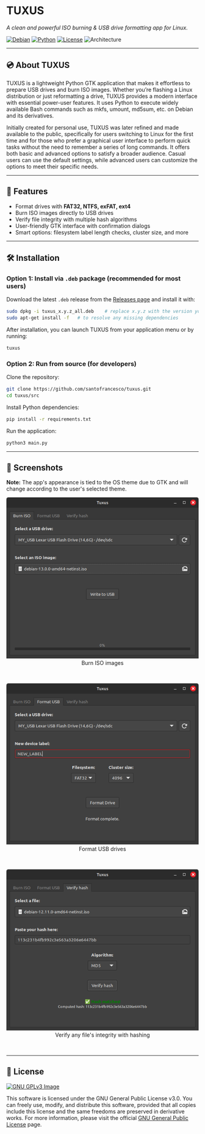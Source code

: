 # TUXUS  
*A clean and powerful ISO burning & USB drive formatting app for Linux.*

[![Debian](https://img.shields.io/badge/Debian-white?logo=debian&logoColor=DD1155)](https://www.debian.org/)
[![Python](https://img.shields.io/badge/Python-3.8%2B-blue?logo=python&logoColor=white)](https://www.python.org/doc/)
[![License](https://img.shields.io/badge/License-GPLv3-brightgreen?logo=gnu)](https://www.gnu.org/licenses/gpl-3.0)
![Architecture](https://img.shields.io/badge/Architecture-all-purple.svg)

---

## 💿 About TUXUS
TUXUS is a lightweight Python GTK application that makes it effortless to prepare USB drives and burn ISO images. Whether you’re flashing a Linux distribution or just reformatting a drive, TUXUS provides a modern interface with essential power-user features. It uses Python to execute widely available Bash commands such as mkfs, umount, md5sum, etc. on Debian and its derivatives.  

Initially created for personal use, TUXUS was later refined and made available to the public, specifically for users switching to Linux for the first time and for those who prefer a graphical user interface to perform quick tasks without the need to remember a series of long commands. It offers both basic and advanced options to satisfy a broader audience. Casual users can use the default settings, while advanced users can customize the options to meet their specific needs.

---

## 📀 Features
- Format drives with **FAT32, NTFS, exFAT, ext4**
- Burn ISO images directly to USB drives
- Verify file integrity with multiple hash algorithms
- User-friendly GTK interface with confirmation dialogs
- Smart options: filesystem label length checks, cluster size, and more

---

## 🛠️ Installation

### Option 1: Install via `.deb` package (recommended for most users)

Download the latest `.deb` release from the [Releases page](github.com/santofrancesco/tuxus/releases) and install it with:
```bash
sudo dpkg -i tuxus_x.y.z_all.deb    # replace x.y.z with the version you want to install
sudo apt-get install -f   # to resolve any missing dependencies
```

After installation, you can launch TUXUS from your application menu or by running:
```bash
tuxus
```

### Option 2: Run from source (for developers)

Clone the repository:
```bash
git clone https://github.com/santofrancesco/tuxus.git
cd tuxus/src
```

Install Python dependencies:
```bash
pip install -r requirements.txt
```

Run the application:
```bash
python3 main.py
```

---

## 📸 Screenshots
**Note:** The app's appearance is tied to the OS theme due to GTK and will change according to the user's selected theme.
<p align="center">
  <img src="https://github.com/santofrancesco/tuxus/blob/main/images/tuxus_screenshot1.png?raw=true" alt="Burn ISO images page"/>
  <br>
  Burn ISO images
</p>
<br>

<p align="center">
  <img src="https://github.com/santofrancesco/tuxus/blob/main/images/tuxus_screenshot2.png?raw=true" alt="Format USB drives page"/>
  <br>
  Format USB drives
</p>
<br>

<p align="center">
  <img src="https://github.com/santofrancesco/tuxus/blob/main/images/tuxus_screenshot3.png?raw=true" alt="Hash verification page"/>
  <br>
  Verify any file's integrity with hashing
</p>
<br>

---

## 📖 License

[![GNU GPLv3 Image](https://www.gnu.org/graphics/gplv3-with-text-136x68.png)](https://www.gnu.org/licenses/gpl-3.0.en.html) 

This software is licensed under the GNU General Public License v3.0. You can freely use, modify, and distribute this software, provided that all copies include this license and the same freedoms are preserved in derivative works. For more information, please visit the official [GNU General Public License](https://www.gnu.org/licenses/gpl-3.0.en.html) page.
